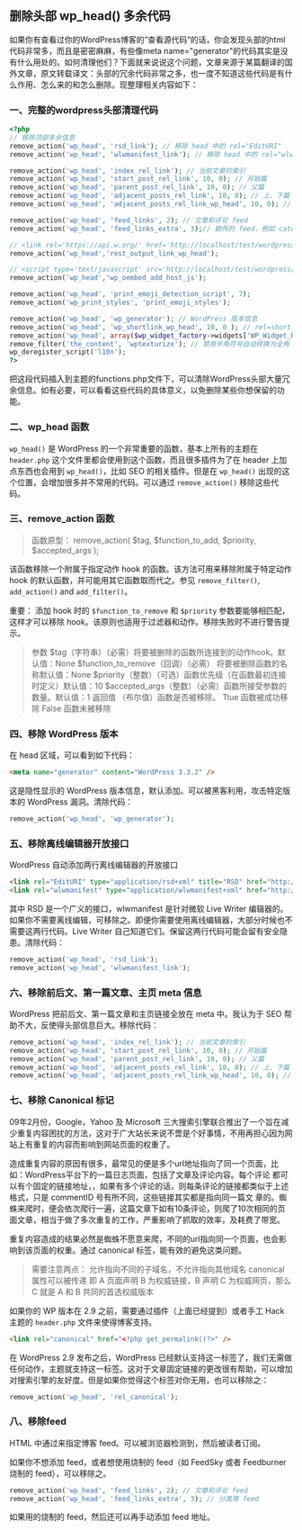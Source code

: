## 删除头部 wp_head() 多余代码

如果你有查看过你的WordPress博客的“查看源代码”的话，你会发现头部的html代码非常多，而且是密密麻麻，有些像meta name="generator"的代码其实是没有什么用处的。如何清理他们？下面就来说说这个问题，文章来源于某篇翻译的国外文章，原文转载译文：头部的冗余代码非常之多，也一度不知道这些代码是有什么作用、怎么来的和怎么删除。现整理相关内容如下：

### 一、完整的wordpress头部清理代码

```php
<?php
// 移除顶部多余信息
remove_action('wp_head', 'rsd_link'); // 移除 head 中的 rel="EditURI"
remove_action('wp_head', 'wlwmanifest_link'); // 移除 head 中的 rel="wlwmanifest"

remove_action('wp_head', 'index_rel_link'); // 当前文章的索引
remove_action('wp_head', 'start_post_rel_link', 10, 0); // 开始篇 
remove_action('wp_head', 'parent_post_rel_link', 10, 0); // 父篇
remove_action('wp_head', 'adjacent_posts_rel_link', 10, 0); // 上、下篇
remove_action('wp_head', 'adjacent_posts_rel_link_wp_head', 10, 0); // rel=pre

remove_action('wp_head', 'feed_links', 2); // 文章和评论 feed 
remove_action('wp_head', 'feed_links_extra', 3);// 额外的 feed，例如 category, tag 页

// <link rel='https://api.w.org/' href='http://localhost/test/wordpress/index.php/wp-json/' />
remove_action('wp_head','rest_output_link_wp_head');

// <script type='text/javascript' src='http://localhost/test/wordpress/wp-includes/js/wp-embed.min.js?ver=4.9.4'></script>
remove_action('wp_head','wp_oembed_add_host_js');

remove_action('wp_head', 'print_emoji_detection_script', 7);
remove_action('wp_print_styles', 'print_emoji_styles');

remove_action('wp_head', 'wp_generator'); // WordPress 版本信息
remove_action('wp_head', 'wp_shortlink_wp_head', 10, 0 ); // rel=shortlink
remove_action('wp_head', array($wp_widget_factory->widgets['WP_Widget_Recent_Comments'], 'recent_comments_style'));
remove_filter('the_content', 'wptexturize'); // 禁用半角符号自动转换为全角
wp_deregister_script('l10n');
?>
```

把这段代码插入到主题的functions.php文件下，可以清除WordPress头部大量冗余信息。如有必要，可以看看这些代码的具体意义，以免删除某些你想保留的功能。

### 二、wp_head 函数

`wp_head()`  是 WordPress 的一个非常重要的函数，基本上所有的主题在 `header.php` 这个文件里都会使用到这个函数，而且很多插件为了在 header 上加点东西也会用到 `wp_head()`，比如 SEO 的相关插件。但是在 `wp_head()` 出现的这个位置，会增加很多并不常用的代码。可以通过 `remove_action()` 移除这些代码。

### 三、remove_action 函数

> 函数原型： remove_action( $tag, $function_to_add, $priority, $accepted_args );

该函数移除一个附属于指定动作 hook 的函数。该方法可用来移除附属于特定动作 hook 的默认函数，并可能用其它函数取而代之。参见 `remove_filter()`, `add_action()` and `add_filter()`。

重要： 添加 hook 时的 `$function_to_remove`  和 `$priority` 参数要能够相匹配，这样才可以移除 hook。该原则也适用于过滤器和动作。移除失败时不进行警告提示。

> 参数
> $tag（字符串）（必需）将要被删除的函数所连接到的动作hook。默认值：None
> $function_to_remove（回调）（必需） 将要被删除函数的名称默认值：None
> $priority（整数）（可选）函数优先级（在函数最初连接时定义）默认值：10
> $accepted_args（整数）（必需）函数所接受参数的数量。默认值：1
> 返回值
> （布尔值）函数是否被移除。
> Ttue 函数被成功移除
> False 函数未被移除

### 四、移除 WordPress 版本

在 head 区域，可以看到如下代码：

```html
<meta name="generator" content="WordPress 3.3.2" />
```

这是隐性显示的 WordPress 版本信息，默认添加。可以被黑客利用，攻击特定版本的 WordPress 漏洞。清除代码：

```php
remove_action('wp_head', 'wp_generator');
```

### 五、移除离线编辑器开放接口

WordPress 自动添加两行离线编辑器的开放接口

```html
<link rel="EditURI" type="application/rsd+xml" title="RSD" href="http://example.com/xmlrpc.php?rsd" /> 
<link rel="wlwmanifest" type="application/wlwmanifest+xml" href="http://example.com/wp-includes/wlwmanifest.xml" />
```

其中 RSD 是一个广义的接口，wlwmanifest 是针对微软 Live Writer 编辑器的。如果你不需要离线编辑，可移除之。即便你需要使用离线编辑器，大部分时候也不需要这两行代码。Live Writer 自己知道它们。保留这两行代码可能会留有安全隐患。清除代码：

```php
remove_action('wp_head', 'rsd_link'); 
remove_action('wp_head', 'wlwmanifest_link');
```

### 六、移除前后文、第一篇文章、主页  meta 信息

WordPress 把前后文、第一篇文章和主页链接全放在 meta 中。我认为于 SEO 帮助不大，反使得头部信息巨大。移除代码：

```php
remove_action('wp_head', 'index_rel_link'); // 当前文章的索引
remove_action('wp_head', 'start_post_rel_link', 10, 0); // 开始篇 
remove_action('wp_head', 'parent_post_rel_link', 10, 0); // 父篇
remove_action('wp_head', 'adjacent_posts_rel_link', 10, 0); // 上、下篇
remove_action('wp_head', 'adjacent_posts_rel_link_wp_head', 10, 0); // rel=pre
```

### 七、移除 Canonical 标记

09年2月份，Google，Yahoo 及 Microsoft 三大搜索引擎联合推出了一个旨在减少重复内容困扰的方法，这对于广大站长来说不啻是个好事情，不用再担心因为网站上有重复的内容而影响到网站页面的权重了。

造成重复内容的原因有很多，最常见的便是多个url地址指向了同一个页面，比如：WordPress平台下的一篇日志页面，包括了文章及评论内容。每个评论 都可以有个固定的链接地址，，如果有多个评论的话，则每条评论的链接都类似于上述格式，只是 commentID 号有所不同，这些链接其实都是指向同一篇文 章的。蜘蛛来爬时，便会依次爬行一遍，这篇文章下如有10条评论，则爬了10次相同的页面文章，相当于做了多次重复的工作，严重影响了抓取的效率，及耗费了带宽。

重复内容造成的结果必然是蜘蛛不愿意来爬，不同的url指向同一个页面，也会影响到该页面的权重。通过 canonical 标签，能有效的避免这类问题。

> 需要注意两点：
> 允许指向不同的子域名，不允许指向其他域名
> canonical 属性可以被传递
> 即 A 页面声明 B 为权威链接，B 声明 C 为权威网页，那么 C 就是 A 和 B 共同的首选权威版本

如果你的 WP 版本在 2.9 之前，需要通过插件（上面已经提到）或者手工 Hack 主题的 `header.php` 文件来使得博客支持。

```html
<link rel="canonical" href="<?php get_permalink()?>" />
```

在 WordPress 2.9 发布之后，WordPress 已经默认支持这一标签了，我们无需做任何动作，主题就支持这一标签。这对于文章固定链接的更改很有帮助，可以增加对搜索引擎的友好度。但是如果你觉得这个标签对你无用，也可以移除之：

```php
remove_action('wp_head', 'rel_canonical');
```

### 八、移除feed

HTML 中通过来指定博客 feed。可以被浏览器检测到，然后被读者订阅。

如果你不想添加 feed，或者想使用烧制的 feed（如 FeedSky 或者 Feedburner 烧制的 feed），可以移除之。

```php
remove_action('wp_head', 'feed_links', 2); // 文章和评论 feed 
remove_action('wp_head', 'feed_links_extra', 3); // 分类等 feed
```

如果用的烧制的 feed，然后还可以再手动添加 feed 地址。
